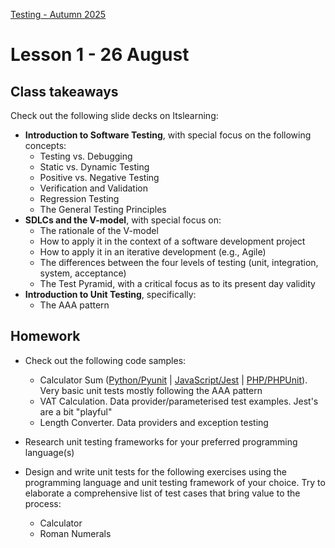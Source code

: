 [Testing - Autumn 2025](https://github.com/arturomorarioja-kea/SD_Testing_E25/blob/main/README.md)

# Lesson 1 - 26 August

## Class takeaways
Check out the following slide decks on Itslearning:
- **Introduction to Software Testing**, with special focus on the following concepts:
  - Testing vs. Debugging
  - Static vs. Dynamic Testing
  - Positive vs. Negative Testing
  - Verification and Validation
  - Regression Testing
  - The General Testing Principles
- **SDLCs and the V-model**, with special focus on:
  - The rationale of the V-model
  - How to apply it in the context of a software development project
  - How to apply it in an iterative development (e.g., Agile)
  - The differences between the four levels of testing (unit, integration, system, acceptance)
  - The Test Pyramid, with a critical focus as to its present day validity
- **Introduction to Unit Testing**, specifically:
  - The AAA pattern
 
[  - Parameterised tests/Data providers]: #

[Class samples: https://github.com/arturomorarioja/js_format_name_unit_tests, https://github.com/arturomorarioja/py_format_name_unit_tests]: #

## Homework
- Check out the following code samples:
  - Calculator Sum ([Python/Pyunit](https://github.com/arturomorarioja/py_sum_unit_tests) | [JavaScript/Jest](https://github.com/arturomorarioja/js_sum_unit_tests) | [PHP/PHPUnit](https://github.com/arturomorarioja/php_sum_unit_tests)). Very basic unit tests mostly following the AAA pattern
  - VAT Calculation. Data provider/parameterised test examples. Jest's are a bit "playful"
  - Length Converter. Data providers and exception testing

- Research unit testing frameworks for your preferred programming language(s)

- Design and write unit tests for the following exercises using the programming language and unit testing framework of your choice. Try to elaborate a comprehensive list of test cases that bring value to the process:
  - Calculator
  - Roman Numerals
